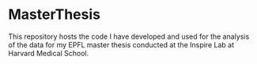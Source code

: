 # MasterThesis
This repository hosts the code I have developed and used for the analysis of the data for my EPFL master thesis conducted at the Inspire Lab at Harvard Medical School. 
